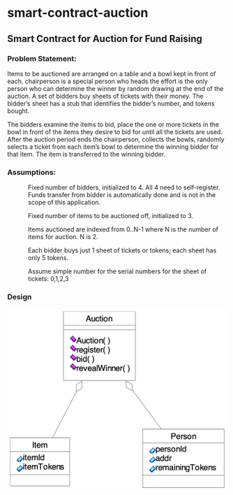 # smart-contract-auction
## Smart Contract for Auction for Fund Raising

### Problem Statement:
Items to be auctioned are arranged on a table and a bowl kept in front of each.
chairperson is a special person who heads the effort is the only person who can determine the winner by random drawing at the end of the auction. A set of bidders buy sheets of tickets with their money. The bidder’s sheet has a stub that identifies the bidder’s number, and tokens bought.

The bidders examine the items to bid, place the one or more tickets in the bowl in front of the items they desire to bid for until all the tickets are used. After the auction period ends the chairperson, collects the bowls, randomly selects a ticket from each item’s bowl to determine the winning bidder for that item. The item is transferred to the winning bidder.

### Assumptions:
<ol>
<ul>Fixed number of bidders, initialized to 4. All 4 need to self-register. Funds transfer from bidder is automatically done and is not in the scope of this application.</ul>
<ul>Fixed number of items to be auctioned off, initialized to 3.</ul>
<ul>Items auctioned are indexed from 0..N-1 where N is the number of items for auction. N is 2.</ul>
<ul>Each bidder buys just 1 sheet of tickets or tokens; each sheet has only 5 tokens.</ul>
<ul>Assume simple number for the serial numbers for the sheet of tickets: 0,1,2,3</ul>
</ol>

### Design
<img src="images/auction.png">
